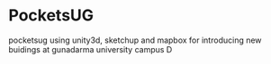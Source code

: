 # PocketsUG
pocketsug using unity3d, sketchup and mapbox for introducing new buidings at gunadarma university campus D
